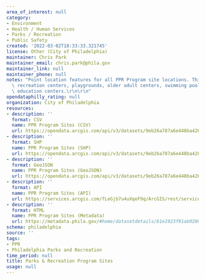 ```yaml
---
area_of_interest: null
category:
- Environment
- Health / Human Services
- Parks / Recreation
- Public Safety
created: '2022-03-02T18:33:33.321745'
license: Other (City of Philadelphia)
maintainer: Chris Park
maintainer_email: chris.park@phila.gov
maintainer_link: null
maintainer_phone: null
notes: "Point location features for all PPR Program site locations. This dataset includes\
  \ recreation centers, playgrounds, older adult centers, swimming pools, and environmental\
  \ education centers.\r\n\r\n"
opendataphilly_rating: null
organization: City of Philadelphia
resources:
- description: ''
  format: CSV
  name: PPR Program Sites (CSV)
  url: https://opendata.arcgis.com/api/v3/datasets/9eb26a787a6e448ba426eea7f9f0d93a_0/downloads/data?format=csv&spatialRefId=4326
- description: ''
  format: SHP
  name: PPR Program Sites (SHP)
  url: https://opendata.arcgis.com/api/v3/datasets/9eb26a787a6e448ba426eea7f9f0d93a_0/downloads/data?format=shp&spatialRefId=4326
- description: ''
  format: GeoJSON
  name: PPR Program Sites (GeoJSON)
  url: https://opendata.arcgis.com/api/v3/datasets/9eb26a787a6e448ba426eea7f9f0d93a_0/downloads/data?format=geojson&spatialRefId=4326
- description: ''
  format: API
  name: PPR Program Sites (API)
  url: https://services.arcgis.com/fLeGjb7u4uXqeF9q/ArcGIS/rest/services/PPR_Program_Sites/FeatureServer/0/query?where=1%3D1
- description: ''
  format: HTML
  name: PPR Program Sites (Metadata)
  url: https://metadata.phila.gov/#home/datasetdetails/61e1923f91ab020021d65679/representationdetails/61e1924091ab020021d6567d/
schema: philadelphia
source: ''
tags:
- PPR
- Philadelphia Parks and Recreation
time_period: null
title: Parks & Recreation Program Sites
usage: null
---
```

